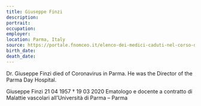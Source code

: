 ```yaml
---
title: Giuseppe Finzi
description: 
portrait: 
occupation: 
employer: 
location: Parma, Italy
source: https://portale.fnomceo.it/elenco-dei-medici-caduti-nel-corso-dellepidemia-di-covid-19/, https://twitter.com/srinidhimythil1/status/1242297334479777792, https://pbs.twimg.com/media/ET2G1gZUcAAX_rE?format=jpg&name=medium
birth_date: 
death_date: 
---
```


Dr. Giuseppe Finzi died of Coronavirus in Parma. He was the Director of the Parma Day Hospital. 

Giuseppe Finzi 21 04 1957 † 19 03 2020
Ematologo e docente a contratto di Malattie vascolari all’Università di Parma – Parma